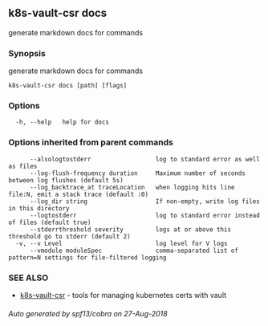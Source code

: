 ## k8s-vault-csr docs

generate markdown docs for commands

### Synopsis

generate markdown docs for commands

```
k8s-vault-csr docs [path] [flags]
```

### Options

```
  -h, --help   help for docs
```

### Options inherited from parent commands

```
      --alsologtostderr                  log to standard error as well as files
      --log-flush-frequency duration     Maximum number of seconds between log flushes (default 5s)
      --log_backtrace_at traceLocation   when logging hits line file:N, emit a stack trace (default :0)
      --log_dir string                   If non-empty, write log files in this directory
      --logtostderr                      log to standard error instead of files (default true)
      --stderrthreshold severity         logs at or above this threshold go to stderr (default 2)
  -v, --v Level                          log level for V logs
      --vmodule moduleSpec               comma-separated list of pattern=N settings for file-filtered logging
```

### SEE ALSO

* [k8s-vault-csr](k8s-vault-csr.md)	 - tools for managing kubernetes certs with vault

###### Auto generated by spf13/cobra on 27-Aug-2018
